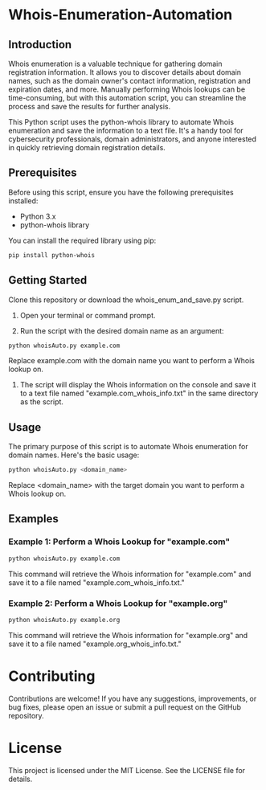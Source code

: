# Whois-Enumeration-Automation
## Introduction
Whois enumeration is a valuable technique for gathering domain registration information. It allows you to discover details about domain names, such as the domain owner's contact information, registration and expiration dates, and more. Manually performing Whois lookups can be time-consuming, but with this automation script, you can streamline the process and save the results for further analysis.

This Python script uses the python-whois library to automate Whois enumeration and save the information to a text file. It's a handy tool for cybersecurity professionals, domain administrators, and anyone interested in quickly retrieving domain registration details.

## Prerequisites
Before using this script, ensure you have the following prerequisites installed:

- Python 3.x
- python-whois library

You can install the required library using pip:
```bash
pip install python-whois
```

## Getting Started
Clone this repository or download the whois_enum_and_save.py script.

1. Open your terminal or command prompt.

2. Run the script with the desired domain name as an argument:

```bash
python whoisAuto.py example.com
```

Replace example.com with the domain name you want to perform a Whois lookup on.

1. The script will display the Whois information on the console and save it to a text file named "example.com_whois_info.txt" in the same directory as the script.
## Usage
The primary purpose of this script is to automate Whois enumeration for domain names. Here's the basic usage:

```bash
python whoisAuto.py <domain_name>
```
Replace <domain_name> with the target domain you want to perform a Whois lookup on.

## Examples
### Example 1: Perform a Whois Lookup for "example.com"
```bash
python whoisAuto.py example.com
```
This command will retrieve the Whois information for "example.com" and save it to a file named "example.com_whois_info.txt."

### Example 2: Perform a Whois Lookup for "example.org"

```bash
python whoisAuto.py example.org
```
This command will retrieve the Whois information for "example.org" and save it to a file named "example.org_whois_info.txt."

# Contributing
Contributions are welcome! If you have any suggestions, improvements, or bug fixes, please open an issue or submit a pull request on the GitHub repository.

# License
This project is licensed under the MIT License. See the LICENSE file for details.
